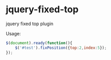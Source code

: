 # jquery-fixed-top
jquery fixed top plugin

Usage:

```js
$(document).ready(function(){
    $('#test').fixPosition({top:2,index:5});
});
```
